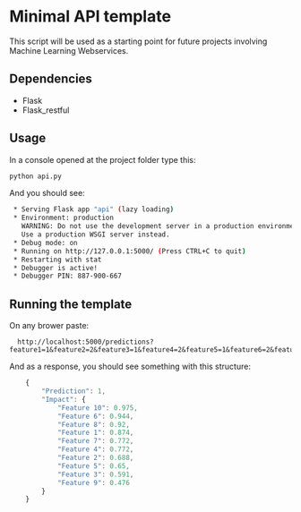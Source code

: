 # Minimal API template

This script will be used as a starting point for future projects involving Machine Learning Webservices. 


## Dependencies

* Flask
* Flask_restful

## Usage

In a console opened at the project folder type this: 

```bash
python api.py
```

And you should see: 

```bash
 * Serving Flask app "api" (lazy loading)
 * Environment: production
   WARNING: Do not use the development server in a production environment.
   Use a production WSGI server instead.
 * Debug mode: on
 * Running on http://127.0.0.1:5000/ (Press CTRL+C to quit)
 * Restarting with stat
 * Debugger is active!
 * Debugger PIN: 887-900-667
```

## Running the template

On any brower paste: 
```url
  http://localhost:5000/predictions?feature1=1&feature2=2&feature3=1&feature4=2&feature5=1&feature6=2&feature7=1&feature8=2&feature9=1&feature10=2
```

And as a response, you should see something with this structure: 

```javascript
    {
        "Prediction": 1,
        "Impact": {
            "Feature 10": 0.975,
            "Feature 6": 0.944,
            "Feature 8": 0.92,
            "Feature 1": 0.874,
            "Feature 7": 0.772,
            "Feature 4": 0.772,
            "Feature 2": 0.688,
            "Feature 5": 0.65,
            "Feature 3": 0.591,
            "Feature 9": 0.476
        }
    }
```
